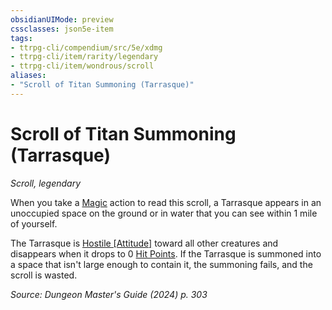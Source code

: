 ```yaml
---
obsidianUIMode: preview
cssclasses: json5e-item
tags:
- ttrpg-cli/compendium/src/5e/xdmg
- ttrpg-cli/item/rarity/legendary
- ttrpg-cli/item/wondrous/scroll
aliases: 
- "Scroll of Titan Summoning (Tarrasque)"
---
```

# Scroll of Titan Summoning (Tarrasque)
*Scroll, legendary*  



When you take a [Magic](Mechanics/rules/actions.md#Magic) action to read this scroll, a Tarrasque appears in an unoccupied space on the ground or in water that you can see within 1 mile of yourself.

The Tarrasque is [Hostile [Attitude]](Mechanics/rules/variant-rules/hostile-attitude-xphb.md) toward all other creatures and disappears when it drops to 0 [Hit Points](Mechanics/rules/variant-rules/hit-points-xphb.md). If the Tarrasque is summoned into a space that isn't large enough to contain it, the summoning fails, and the scroll is wasted.

*Source: Dungeon Master's Guide (2024) p. 303*